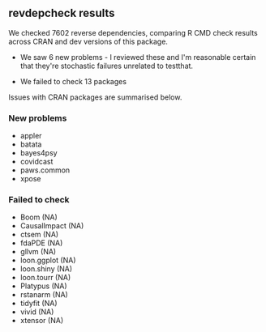 ## revdepcheck results

We checked 7602 reverse dependencies, comparing R CMD check results across CRAN and dev versions of this package.

 * We saw 6 new problems - I reviewed these and I'm reasonable certain that
   they're stochastic failures unrelated to testthat.
   
 * We failed to check 13 packages

Issues with CRAN packages are summarised below.

### New problems

* appler
* batata
* bayes4psy
* covidcast
* paws.common
* xpose

### Failed to check

* Boom         (NA)
* CausalImpact (NA)
* ctsem        (NA)
* fdaPDE       (NA)
* gllvm        (NA)
* loon.ggplot  (NA)
* loon.shiny   (NA)
* loon.tourr   (NA)
* Platypus     (NA)
* rstanarm     (NA)
* tidyfit      (NA)
* vivid        (NA)
* xtensor      (NA)

